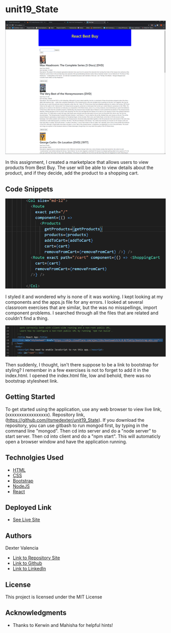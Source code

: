 # unit19_State

![Click Here!](./pics/bestbuy.gif)

In this assignment, I created a marketplace that allows users to view products from Best Buy. The user will be able to view details about the product, and if they decide, add the product to a shopping cart.  

## Code Snippets

![OMG](./pics/components.jpg)

I styled it and wondered why is none of it was working. I kept looking at my components and the apps.js file for any errors. I looked at several classroom exercises that are similar, but the was no misspellings, import component problems. I searched through all the files that are related and couldn't find a thing.

![OMG](./pics/bootstrap.jpg)

Then suddenly, I thought, isn't there suppose to be a link to bootstrap for styling? I remember in a few exercises is not to forget to add it in the index.html. I opened the index.html file, low and behold, there was no bootstrap stylesheet link. 

## Getting Started

To get started using the application, use any web browser to view live link, (xxxxxxxxxxxxxxxxx). Repository link, (https://github.com/itsmedexter/unit19_State). If you download the repository, you can use gitbash to run mongod first, by typing in the command line "mongod". Then cd into server and do a "node server" to start server. Then cd into client and do a "npm start". This will automaticly open a browser window and have the application running.   

## Technolgies Used

* [HTML](https://developer.mozilla.org/en-US/docs/Web/HTML)
* [CSS](https://developer.mozilla.org/en-US/docs/Web/CSS)
* [Bootstrap](https://getbootstrap.com/)
* [NodeJS](https://nodejs.org/en/)
* [React](https://reactjs.org/)



## Deployed Link

* [See Live Site](xxxxxxxxxxxxxxxxx)


## Authors

Dexter Valencia 

- [Link to Repository Site](https://github.com/itsmedexter/unit19_State)
- [Link to Github](https://github.com/itsmedexter)
- [Link to LinkedIn](https://www.linkedin.com/in/dextervalencia/)

## License

This project is licensed under the MIT License 

## Acknowledgments

* Thanks to Kerwin and Mahisha for helpful hints!  

